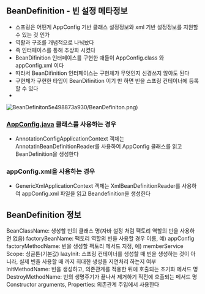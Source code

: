 ## BeanDefinition - 빈 설정 메타정보

- 스프링은 어떤게 AppConfig 기반 클래스 설정정보와 xml 기반 설정정보를 지원할 수 있는 것 인가
- 역활과 구조를 개념적으로 나눠놨다
- 즉  인터페이스를 통해 추상화 시켰다
- BeanDifinition 인터페이스를 구현한 애들이 AppConfig.class 와 appConfig.xml 이다
- 따라서 BeanDifinition 인터페이스는 구현체가 무엇인지 신경쓰지 않아도 된다
- 구현체가 구현한 타입이 BeanDifinition 이기 만 하면 빈을 스프링 컨테이너에 등록할 수 있다
- 

![BeanDefiniton](https://user-images.githubusercontent.com/42866800/163408449-1311457b-181e-4fa8-bcda-9815054f46aa.png)5e498873a930/BeanDefiniton.png)

### [AppConfig.java](http://AppConfig.java) 클래스를 사용하는 경우

- AnnotationConfigApplicationContext 객체는 AnnotatinBeanDefinitionReader를 사용하여 AppConfig 클래스를 읽고 BeanDefinition을 생성한다

### appConfig.xml을 사용하는 경우

- GenericXmlApplicationContext 객체는 XmlBeanDefinitionReader를 사용하여 appConfig.xml  파일을 읽고 Beandefinition을 생성한다

## BeanDefinition 정보

BeanClassName: 생성할 빈의 클래스 명(자바 설정 처럼 팩토리 역할의 빈을 사용하면 없음)
factoryBeanName: 팩토리 역할의 빈을 사용할 경우 이름, 예) appConfig
factoryMethodName: 빈을 생성할 팩토리 메서드 지정, 예) memberService
Scope: 싱글톤(기본값)
lazyInit: 스프링 컨테이너를 생성할 때 빈을 생성하는 것이 아니라, 실제 빈을 사용할 때 까지 최대한
생성을 지연처리 하는지 여부
InitMethodName: 빈을 생성하고, 의존관계를 적용한 뒤에 호출되는 초기화 메서드 명
DestroyMethodName: 빈의 생명주기가 끝나서 제거하기 직전에 호출되는 메서드 명
Constructor arguments, Properties: 의존관계 주입에서 사용한다